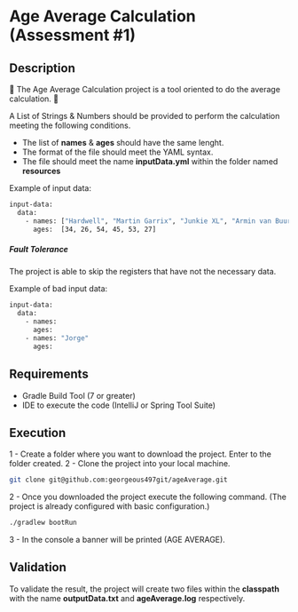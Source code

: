 # Age Average Calculation (Assessment #1)

## Description
🤖 The Age Average Calculation project is a tool oriented to do the average calculation. 🤖

A List of Strings & Numbers should be provided to perform the calculation meeting the following conditions.
- The list of **names** & **ages** should have the same lenght.
- The format of the file should meet the YAML syntax.
- The file should meet the name **inputData.yml** within the folder named **resources**

Example of input data:
```sh
input-data:
  data:
    - names: ["Hardwell", "Martin Garrix", "Junkie XL", "Armin van Buuren", "Tiësto", "Oliver Heldens"]
      ages:  [34, 26, 54, 45, 53, 27]
```

##### Fault Tolerance

The project is able to skip the registers that have not the necessary data.

Example of bad input data:
```sh
input-data:
  data:
    - names:
      ages:
    - names: "Jorge"
      ages:
```
## Requirements
- Gradle Build Tool (7 or greater)
- IDE to execute the code (IntelliJ or Spring Tool Suite)

## Execution
1 - Create a folder where you want to download the project. Enter to the folder created.
2 - Clone the project into your local machine.
```sh
git clone git@github.com:georgeous497git/ageAverage.git
```
2 - Once you downloaded the project execute the following command. (The project is already configured with basic configuration.)
```sh
./gradlew bootRun
```
3 - In the console a banner will be printed (AGE AVERAGE).

## Validation
To validate the result, the project will create two files within the **classpath** with the name **outputData.txt** and **ageAverage.log** respectively. 
